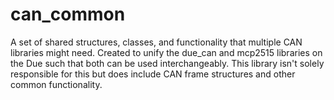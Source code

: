 can_common
=======

A set of shared structures, classes, and functionality that multiple CAN libraries
might need. Created to unify the due_can and mcp2515 libraries on the Due such that
both can be used interchangeably. This library isn't solely responsible for this
but does include CAN frame structures and other common functionality.
